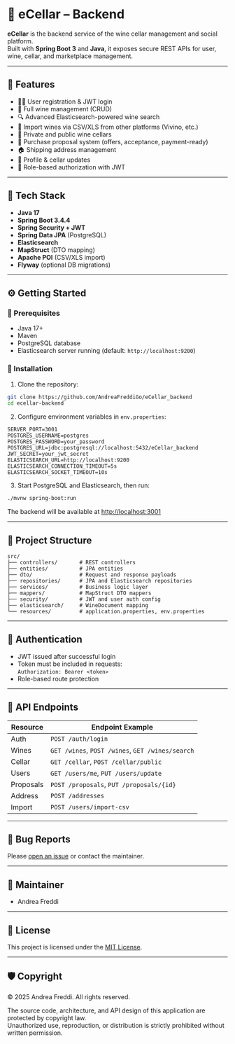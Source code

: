 # 🍷 eCellar – Backend

**eCellar** is the backend service of the wine cellar management and social platform.  
Built with **Spring Boot 3** and **Java**, it exposes secure REST APIs for user, wine, cellar, and marketplace management.

---

## 🚀 Features

- 🧑‍💼 User registration & JWT login
- 🍷 Full wine management (CRUD)
- 🔍 Advanced Elasticsearch-powered wine search
- 🧾 Import wines via CSV/XLS from other platforms (Vivino, etc.)
- 🧊 Private and public wine cellars
- 💬 Purchase proposal system (offers, acceptance, payment-ready)
- 🏠 Shipping address management
- 📁 Profile & cellar updates
- 🔐 Role-based authorization with JWT

---

## 🧱 Tech Stack

- **Java 17**
- **Spring Boot 3.4.4**
- **Spring Security + JWT**
- **Spring Data JPA** (PostgreSQL)
- **Elasticsearch**
- **MapStruct** (DTO mapping)
- **Apache POI** (CSV/XLS import)
- **Flyway** (optional DB migrations)

---

## ⚙️ Getting Started

### 🔗 Prerequisites

- Java 17+
- Maven
- PostgreSQL database
- Elasticsearch server running (default: `http://localhost:9200`)

### 🧪 Installation

1. Clone the repository:

```bash
git clone https://github.com/AndreaFreddiGo/eCellar_backend
cd ecellar-backend
```

2. Configure environment variables in `env.properties`:

```properties
SERVER_PORT=3001
POSTGRES_USERNAME=postgres
POSTGRES_PASSWORD=your_password
POSTGRES_URL=jdbc:postgresql://localhost:5432/eCellar_backend
JWT_SECRET=your_jwt_secret
ELASTICSEARCH_URL=http://localhost:9200
ELASTICSEARCH_CONNECTION_TIMEOUT=5s
ELASTICSEARCH_SOCKET_TIMEOUT=10s
```

3. Start PostgreSQL and Elasticsearch, then run:

```bash
./mvnw spring-boot:run
```

The backend will be available at [http://localhost:3001](http://localhost:3001)

---

## 📁 Project Structure

```
src/
├── controllers/       # REST controllers
├── entities/          # JPA entities
├── dto/               # Request and response payloads
├── repositories/      # JPA and Elasticsearch repositories
├── services/          # Business logic layer
├── mappers/           # MapStruct DTO mappers
├── security/          # JWT and user auth config
├── elasticsearch/     # WineDocument mapping
└── resources/         # application.properties, env.properties
```

---

## 🔐 Authentication

- JWT issued after successful login
- Token must be included in requests:  
  `Authorization: Bearer <token>`
- Role-based route protection

---

## 🔁 API Endpoints

| Resource  | Endpoint Example                                 |
| --------- | ------------------------------------------------ |
| Auth      | `POST /auth/login`                               |
| Wines     | `GET /wines`, `POST /wines`, `GET /wines/search` |
| Cellar    | `GET /cellar`, `POST /cellar/public`             |
| Users     | `GET /users/me`, `PUT /users/update`             |
| Proposals | `POST /proposals`, `PUT /proposals/{id}`         |
| Address   | `POST /addresses`                                |
| Import    | `POST /users/import-csv`                         |

---

## 🐞 Bug Reports

Please [open an issue](https://github.com/AndreaFreddiGo/eCellar_backend/issues) or contact the maintainer.

---

## 👤 Maintainer

- Andrea Freddi

---

## 📝 License

This project is licensed under the [MIT License](LICENSE).

---

## 🛡️ Copyright

© 2025 Andrea Freddi. All rights reserved.

The source code, architecture, and API design of this application are protected by copyright law.  
Unauthorized use, reproduction, or distribution is strictly prohibited without written permission.
